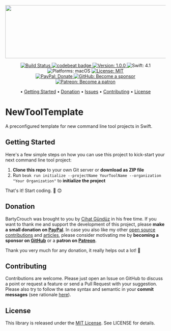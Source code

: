 
<p align="center">
    <img src="https://raw.githubusercontent.com/Flinesoft/NewToolTemplate/stable/Logo.png"
      width=600 height=167>
</p>

<p align="center">
    <a href="https://www.bitrise.io/app/<TODO>">
        <img src="https://www.bitrise.io/app/<TODO>/status.svg?token=<TODO>&branch=stable"
             alt="Build Status">
    </a>
    <a href="https://codebeat.co/projects/github-com-flinesoft-newtooltemplate-stable">
        <img src="https://codebeat.co/badges/<TODO>"
             alt="codebeat badge">
    </a>
    <a href="https://github.com/Flinesoft/NewToolTemplate/releases">
        <img src="https://img.shields.io/badge/Version-1.0.0-blue.svg"
             alt="Version: 1.0.0">
    </a>
    <img src="https://img.shields.io/badge/Swift-4.1-FFAC45.svg"
         alt="Swift: 4.1">
    <img src="https://img.shields.io/badge/Platforms-macOS-FF69B4.svg"
        alt="Platforms: macOS">
    <a href="https://github.com/Flinesoft/NewToolTemplate/blob/stable/LICENSE.md">
        <img src="https://img.shields.io/badge/License-MIT-lightgrey.svg"
              alt="License: MIT">
    </a>
    <br />
    <a href="https://paypal.me/Dschee/5EUR">
        <img src="https://img.shields.io/badge/PayPal-Donate-orange.svg"
             alt="PayPal: Donate">
    </a>
    <a href="https://github.com/sponsors/Jeehut">
        <img src="https://img.shields.io/badge/GitHub-Become a sponsor-orange.svg"
             alt="GitHub: Become a sponsor">
    </a>
    <a href="https://patreon.com/Dschee">
        <img src="https://img.shields.io/badge/Patreon-Become a patron-orange.svg"
             alt="Patreon: Become a patron">
    </a>
</p>

<p align="center">
  • <a href="#getting-started">Getting Started</a>
  • <a href="#donation">Donation</a>
  • <a href="https://github.com/Flinesoft/NewToolTemplate/issues">Issues</a>
  • <a href="#contributing">Contributing</a>
  • <a href="#license">License</a>
</p>


# NewToolTemplate

A preconfigured template for new command line tool projects in Swift.

## Getting Started

Here's a few simple steps on how you can use this project to kick-start your next command line tool project:

1. **Clone this repo** to your own Git server or **download as ZIP file**
2. Run `beak run initialize --projectName YourToolName --organization "Your Organization"` to **initialize the project**

That's it! Start coding. 🎉 😊


## Donation

BartyCrouch was brought to you by [Cihat Gündüz](https://github.com/Jeehut) in his free time. If you want to thank me and support the development of this project, please **make a small donation on [PayPal](https://paypal.me/Dschee/5EUR)**. In case you also like my other [open source contributions](https://github.com/Flinesoft) and [articles](https://medium.com/@Jeehut), please consider motivating me by **becoming a sponsor on [GitHub](https://github.com/sponsors/Jeehut)** or a **patron on [Patreon](https://www.patreon.com/Jeehut)**.

Thank you very much for any donation, it really helps out a lot! 💯


## Contributing

Contributions are welcome. Please just open an Issue on GitHub to discuss a point or request a feature or send a Pull Request with your suggestion. Please also try to follow the same syntax and semantic in your **commit messages** (see rationale [here](http://chris.beams.io/posts/git-commit/)).


## License
This library is released under the [MIT License](http://opensource.org/licenses/MIT). See LICENSE for details.
